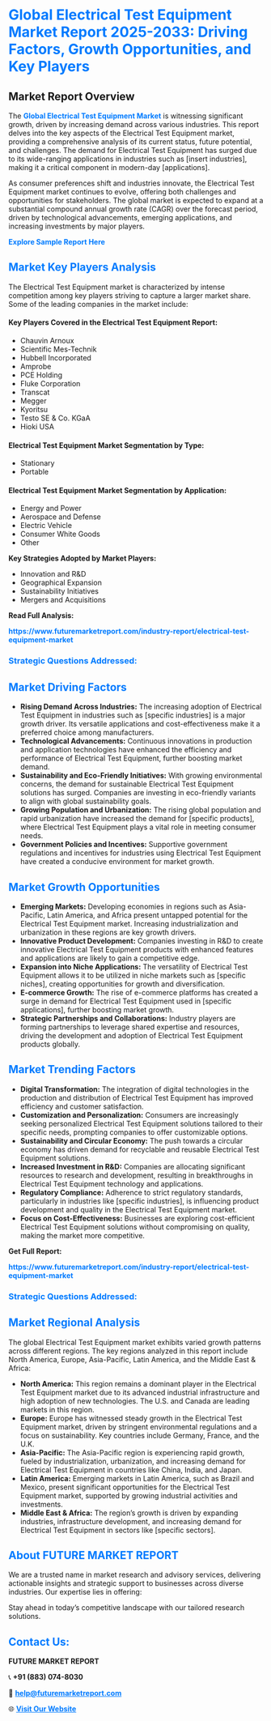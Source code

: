<h1 style="color: #007BFF;">Global Electrical Test Equipment Market Report 2025-2033: Driving Factors, Growth Opportunities, and Key Players</h1>

<section id="overview">
<h2>Market Report Overview</h2>
<p>The <a href="https://www.futuremarketreport.com/industry-report/electrical-test-equipment-market" style="color: #007BFF; text-decoration: none;"><strong>Global Electrical Test Equipment Market</strong></a> is witnessing significant growth, driven by increasing demand across various industries. This report delves into the key aspects of the Electrical Test Equipment market, providing a comprehensive analysis of its current status, future potential, and challenges. The demand for Electrical Test Equipment has surged due to its wide-ranging applications in industries such as [insert industries], making it a critical component in modern-day [applications].</p>
<p>As consumer preferences shift and industries innovate, the Electrical Test Equipment market continues to evolve, offering both challenges and opportunities for stakeholders. The global market is expected to expand at a substantial compound annual growth rate (CAGR) over the forecast period, driven by technological advancements, emerging applications, and increasing investments by major players.</p>
</section>

<section id="overview">
<p><a href="https://www.futuremarketreport.com/request-sample/reportId=115885" style="color: #007BFF; text-decoration: none;"><strong>Explore Sample Report Here</strong></a></p>
</section>

<section id="key-players">
<h2 style="color: #007BFF;">Market Key Players Analysis</h2>
<p>The Electrical Test Equipment market is characterized by intense competition among key players striving to capture a larger market share. Some of the leading companies in the market include:</p>
<h4>Key Players Covered in the Electrical Test Equipment Report:</h4>
<ul><li>Chauvin Arnoux</li><li>Scientific Mes-Technik</li><li>Hubbell Incorporated</li><li>Amprobe</li><li>PCE Holding</li><li>Fluke Corporation</li><li>Transcat</li><li>Megger</li><li>Kyoritsu</li><li>Testo SE &amp; Co. KGaA</li><li>Hioki USA</li></ul>
<h4>Electrical Test Equipment Market Segmentation by Type:</h4>
<ul><li>Stationary</li><li>Portable</li></ul>

<h4>Electrical Test Equipment Market Segmentation by Application:</h4>
<ul><li>Energy and Power</li><li>Aerospace and Defense</li><li>Electric Vehicle</li><li>Consumer White Goods</li><li>Other</li></ul>
<p><strong>Key Strategies Adopted by Market Players:</strong></p>
<ul>
<li>Innovation and R&D</li>
<li>Geographical Expansion</li>
<li>Sustainability Initiatives</li>
<li>Mergers and Acquisitions</li>
</ul>
</section>

<section>
<p><strong>Read Full Analysis: </strong></p><a href="https://www.futuremarketreport.com/industry-report/electrical-test-equipment-market" style="color: #007BFF; text-decoration: none;"><strong>https://www.futuremarketreport.com/industry-report/electrical-test-equipment-market</strong></a>
<h3 style="color: #007BFF;">Strategic Questions Addressed:</h3>
</section>

<section id="driving-factors">
<h2 style="color: #007BFF;">Market Driving Factors</h2>
<ul>
<li><strong>Rising Demand Across Industries:</strong> The increasing adoption of Electrical Test Equipment in industries such as [specific industries] is a major growth driver. Its versatile applications and cost-effectiveness make it a preferred choice among manufacturers.</li>
<li><strong>Technological Advancements:</strong> Continuous innovations in production and application technologies have enhanced the efficiency and performance of Electrical Test Equipment, further boosting market demand.</li>
<li><strong>Sustainability and Eco-Friendly Initiatives:</strong> With growing environmental concerns, the demand for sustainable Electrical Test Equipment solutions has surged. Companies are investing in eco-friendly variants to align with global sustainability goals.</li>
<li><strong>Growing Population and Urbanization:</strong> The rising global population and rapid urbanization have increased the demand for [specific products], where Electrical Test Equipment plays a vital role in meeting consumer needs.</li>
<li><strong>Government Policies and Incentives:</strong> Supportive government regulations and incentives for industries using Electrical Test Equipment have created a conducive environment for market growth.</li>
</ul>
</section>

<section id="growth-opportunities">
<h2 style="color: #007BFF;">Market Growth Opportunities</h2>
<ul>
<li><strong>Emerging Markets:</strong> Developing economies in regions such as Asia-Pacific, Latin America, and Africa present untapped potential for the Electrical Test Equipment market. Increasing industrialization and urbanization in these regions are key growth drivers.</li>
<li><strong>Innovative Product Development:</strong> Companies investing in R&D to create innovative Electrical Test Equipment products with enhanced features and applications are likely to gain a competitive edge.</li>
<li><strong>Expansion into Niche Applications:</strong> The versatility of Electrical Test Equipment allows it to be utilized in niche markets such as [specific niches], creating opportunities for growth and diversification.</li>
<li><strong>E-commerce Growth:</strong> The rise of e-commerce platforms has created a surge in demand for Electrical Test Equipment used in [specific applications], further boosting market growth.</li>
<li><strong>Strategic Partnerships and Collaborations:</strong> Industry players are forming partnerships to leverage shared expertise and resources, driving the development and adoption of Electrical Test Equipment products globally.</li>
</ul>
</section>

<section id="trending-factors">
<h2 style="color: #007BFF;">Market Trending Factors</h2>
<ul>
<li><strong>Digital Transformation:</strong> The integration of digital technologies in the production and distribution of Electrical Test Equipment has improved efficiency and customer satisfaction.</li>
<li><strong>Customization and Personalization:</strong> Consumers are increasingly seeking personalized Electrical Test Equipment solutions tailored to their specific needs, prompting companies to offer customizable options.</li>
<li><strong>Sustainability and Circular Economy:</strong> The push towards a circular economy has driven demand for recyclable and reusable Electrical Test Equipment solutions.</li>
<li><strong>Increased Investment in R&D:</strong> Companies are allocating significant resources to research and development, resulting in breakthroughs in Electrical Test Equipment technology and applications.</li>
<li><strong>Regulatory Compliance:</strong> Adherence to strict regulatory standards, particularly in industries like [specific industries], is influencing product development and quality in the Electrical Test Equipment market.</li>
<li><strong>Focus on Cost-Effectiveness:</strong> Businesses are exploring cost-efficient Electrical Test Equipment solutions without compromising on quality, making the market more competitive.</li>
</ul>
</section>

<section>
<p><strong>Get Full Report: </strong></p><a href="https://www.futuremarketreport.com/industry-report/electrical-test-equipment-market" style="color: #007BFF; text-decoration: none;"><strong>https://www.futuremarketreport.com/industry-report/electrical-test-equipment-market</strong></a>
<h3 style="color: #007BFF;">Strategic Questions Addressed:</h3>
</section>


<section id="regional-analysis">
<h2 style="color: #007BFF;">Market Regional Analysis</h2>
<p>The global Electrical Test Equipment market exhibits varied growth patterns across different regions. The key regions analyzed in this report include North America, Europe, Asia-Pacific, Latin America, and the Middle East & Africa:</p>
<ul>
<li><strong>North America:</strong> This region remains a dominant player in the Electrical Test Equipment market due to its advanced industrial infrastructure and high adoption of new technologies. The U.S. and Canada are leading markets in this region.</li>
<li><strong>Europe:</strong> Europe has witnessed steady growth in the Electrical Test Equipment market, driven by stringent environmental regulations and a focus on sustainability. Key countries include Germany, France, and the U.K.</li>
<li><strong>Asia-Pacific:</strong> The Asia-Pacific region is experiencing rapid growth, fueled by industrialization, urbanization, and increasing demand for Electrical Test Equipment in countries like China, India, and Japan.</li>
<li><strong>Latin America:</strong> Emerging markets in Latin America, such as Brazil and Mexico, present significant opportunities for the Electrical Test Equipment market, supported by growing industrial activities and investments.</li>
<li><strong>Middle East & Africa:</strong> The region’s growth is driven by expanding industries, infrastructure development, and increasing demand for Electrical Test Equipment in sectors like [specific sectors].</li>
</ul>
</section>

<footer>
<h2 style="color: #007BFF;">About FUTURE MARKET REPORT</h2>
<p>We are a trusted name in market research and advisory services, delivering actionable insights and strategic support to businesses across diverse industries. Our expertise lies in offering:</p>

<p>Stay ahead in today’s competitive landscape with our tailored research solutions.</p>

<h2 style="color: #007BFF;">Contact Us:</h2>
<p><strong>FUTURE MARKET REPORT</strong></p>
<p>📞 <strong>+91 (883) 074-8030</strong></p>
<p>📧 <strong><a href="mailto:help@futuremarketreport.com" style="color: #007BFF;">help@futuremarketreport.com</a></strong></p>
<p>🌐 <strong><a href="https://www.futuremarketreport.com/" style="color: #007BFF;">Visit Our Website</a></strong></p>
</footer>